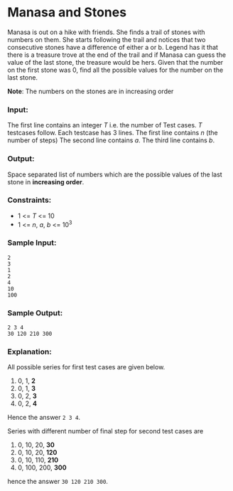 Manasa and Stones
=================

Manasa is out on a hike with friends. She finds a trail of stones with numbers on them. She starts following the trail and notices that two consecutive stones have a difference of either a or b. Legend has it that there is a treasure trove at the end of the trail and if Manasa can guess the value of the last stone, the treasure would be hers. Given that the number on the first stone was 0, find all the possible values for the number on the last stone.

**Note**: The numbers on the stones are in increasing order

### Input:

The first line contains an integer *T* i.e. the number of Test cases. *T* testcases follow. 
Each testcase has 3 lines. The first line contains *n* (the number of steps) The second line contains *a*. The third line contains *b*.

### Output:

Space separated list of numbers which are the possible values of the last stone in **increasing order**.

### Constraints:

* 1 <= *T* <= 10
* 1 <= *n*, *a*, *b* <= 10<sup>3</sup>

### Sample Input:

	2
	3
	1
	2
	4
	10
	100

### Sample Output:

	2 3 4
	30 120 210 300

### Explanation:

All possible series for first test cases are given below.

1. 0, 1, **2**
2. 0, 1, **3**
3. 0, 2, **3**
4. 0, 2, **4**

Hence the answer `2 3 4`.

Series with different number of final step for second test cases are

1. 0, 10, 20, **30**
2. 0, 10, 20, **120**
3. 0, 10, 110, **210**
4. 0, 100, 200, **300**

hence the answer `30 120 210 300`.